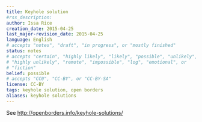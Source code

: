 ```yaml
---
title: Keyhole solution
#rss_description: 
author: Issa Rice
creation_date: 2015-04-25
last_major-revision_date: 2015-04-25
language: English
# accepts "notes", "draft", "in progress", or "mostly finished"
status: notes
# accepts "certain", "highly likely", "likely", "possible", "unlikely",
# "highly unlikely", "remote", "impossible", "log", "emotional", or
# "fiction"
belief: possible
# accepts "CC0", "CC-BY", or "CC-BY-SA"
license: CC-BY
tags: keyhole solution, open borders
aliases: keyhole solutions
---
```


See <http://openborders.info/keyhole-solutions/>

